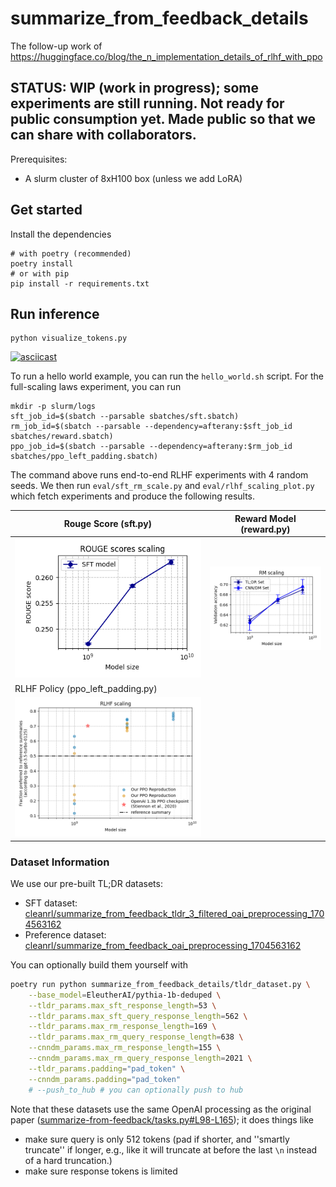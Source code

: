 # summarize_from_feedback_details

The follow-up work of https://huggingface.co/blog/the_n_implementation_details_of_rlhf_with_ppo


## STATUS: **WIP (work in progress)**; some experiments are still running. Not ready for public consumption yet. Made public so that we can share with collaborators.


Prerequisites:
* A slurm cluster of 8xH100 box (unless we add LoRA)


## Get started

Install the dependencies

```
# with poetry (recommended)
poetry install
# or with pip
pip install -r requirements.txt
```

## Run inference

```
python visualize_tokens.py
```

[![asciicast](https://asciinema.org/a/648179.svg)](https://asciinema.org/a/648179)



To run a hello world example, you can run the `hello_world.sh` script. For the full-scaling laws experiment, you can run 

```
mkdir -p slurm/logs
sft_job_id=$(sbatch --parsable sbatches/sft.sbatch)
rm_job_id=$(sbatch --parsable --dependency=afterany:$sft_job_id sbatches/reward.sbatch)
ppo_job_id=$(sbatch --parsable --dependency=afterany:$rm_job_id sbatches/ppo_left_padding.sbatch)
```

The command above runs end-to-end RLHF experiments with 4 random seeds. We then run `eval/sft_rm_scale.py` and `eval/rlhf_scaling_plot.py` which fetch experiments and produce the following results.

| Rouge Score (sft.py) | Reward Model (reward.py) | 
| --- | --- | 
| ![](eval/images/rouge_score_plot.png) | ![](eval/images/rm_scale_plot.png) |
| RLHF Policy (ppo_left_padding.py) | |
| ![](eval/images/rlhf_scale_plot.png) | |


### Dataset Information


We use our pre-built TL;DR datasets:

* SFT dataset: [cleanrl/summarize_from_feedback_tldr_3_filtered_oai_preprocessing_1704563162](https://huggingface.co/datasets/cleanrl/summarize_from_feedback_tldr_3_filtered_oai_preprocessing_1704563162)
* Preference dataset: [cleanrl/summarize_from_feedback_oai_preprocessing_1704563162](https://huggingface.co/datasets/cleanrl/summarize_from_feedback_oai_preprocessing_1704563162)

You can optionally build them yourself with

```bash
poetry run python summarize_from_feedback_details/tldr_dataset.py \
    --base_model=EleutherAI/pythia-1b-deduped \
    --tldr_params.max_sft_response_length=53 \
    --tldr_params.max_sft_query_response_length=562 \
    --tldr_params.max_rm_response_length=169 \
    --tldr_params.max_rm_query_response_length=638 \
    --cnndm_params.max_rm_response_length=155 \
    --cnndm_params.max_rm_query_response_length=2021 \
    --tldr_params.padding="pad_token" \
    --cnndm_params.padding="pad_token"
    # --push_to_hub # you can optionally push to hub
```

Note that these datasets use the same OpenAI processing as the original paper ([summarize-from-feedback/tasks.py#L98-L165](https://github.com/openai/summarize-from-feedback/blob/700967448d10004279f138666442bf1497d0e705/summarize_from_feedback/tasks.py#L98-L165)); it does things like

* make sure query is only 512 tokens (pad if shorter, and ''smartly truncate'' if longer, e.g., like it will truncate at before the last `\n` instead of a hard truncation.)
* make sure response tokens is limited